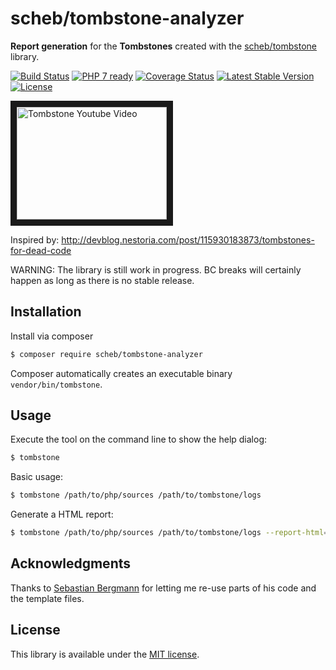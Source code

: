 scheb/tombstone-analyzer
========================

**Report generation** for the **Tombstones** created with the [scheb/tombstone](https://github.com/scheb/tombstone) library.

[![Build Status](https://travis-ci.org/scheb/tombstone-analyzer.svg?branch=master)](https://travis-ci.org/scheb/tombstone-analyzer)
[![PHP 7 ready](http://php7ready.timesplinter.ch/scheb/tombstone-analyzer/badge.svg)](https://travis-ci.org/scheb/tombstone-analyzer)
[![Coverage Status](https://coveralls.io/repos/scheb/tombstone-analyzer/badge.svg?branch=master&service=github)](https://coveralls.io/github/scheb/tombstone-analyzer?branch=master)
[![Latest Stable Version](https://poser.pugx.org/scheb/tombstone-analyzer/v/stable.svg)](https://packagist.org/packages/scheb/tombstone-analyzer)
[![License](https://poser.pugx.org/scheb/tombstone-analyzer/license.svg)](https://packagist.org/packages/scheb/tombstone-analyzer)

<a href="http://www.youtube.com/watch?feature=player_embedded&v=29UXzfQWOhQ" target="_blank"><img src="http://img.youtube.com/vi/29UXzfQWOhQ/0.jpg" alt="Tombstone Youtube Video" width="240" height="180" border="10" /></a>

Inspired by: http://devblog.nestoria.com/post/115930183873/tombstones-for-dead-code

WARNING: The library is still work in progress. BC breaks will certainly happen as long as there is no stable release.


Installation
------------

Install via composer

```bash
$ composer require scheb/tombstone-analyzer
```

Composer automatically creates an executable binary `vendor/bin/tombstone`.

Usage
-----

Execute the tool on the command line to show the help dialog:

```bash
$ tombstone
```

Basic usage:

```bash
$ tombstone /path/to/php/sources /path/to/tombstone/logs
```

Generate a HTML report:

```bash
$ tombstone /path/to/php/sources /path/to/tombstone/logs --report-html=/report/target/directory
```

Acknowledgments
---------------

Thanks to [Sebastian Bergmann](https://github.com/sebastianbergmann) for letting me re-use parts of his code and the template files.

License
-------
This library is available under the [MIT license](LICENSE).
